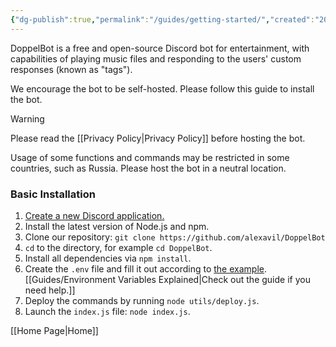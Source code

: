```yaml
---
{"dg-publish":true,"permalink":"/guides/getting-started/","created":"2025-04-09T17:28:08.000+04:00"}
---
```



DoppelBot is a free and open-source Discord bot for entertainment, with capabilities of playing music files and responding to the users' custom responses (known as "tags").

We encourage the bot to be self-hosted. Please follow this guide to install the bot.

> [!warning]
> Please read the [[Privacy Policy\|Privacy Policy]] before hosting the bot.
>
> Usage of some functions and commands may be restricted in some countries, such as Russia.
> Please host the bot in a neutral location.

### Basic Installation

1. [Create a new Discord application.](https://discord.com/developers/applications)
2. Install the latest version of Node.js and npm.
3. Clone our repository: `git clone https://github.com/alexavil/DoppelBot`
4. `cd` to the directory, for example `cd DoppelBot`.
5. Install all dependencies via `npm install`.
6. Create the `.env` file and fill it out according to [the example](https://raw.githubusercontent.com/alexavil/DoppelBot/refs/heads/master/.env.example).
   [[Guides/Environment Variables Explained\|Check out the guide if you need help.]]
7. Deploy the commands by running `node utils/deploy.js`.
8. Launch the `index.js` file: `node index.js`.

[[Home Page\|Home]]
